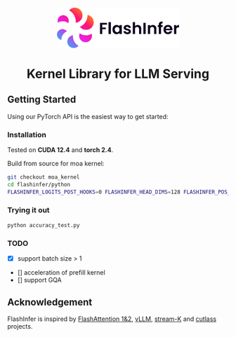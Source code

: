 <p align="center">
  <picture>
    <source media="(prefers-color-scheme: dark)" srcset="https://github.com/flashinfer-ai/web-data/blob/main/logo/FlashInfer-black-background.png?raw=true">
    <img alt="FlashInfer" src="https://github.com/flashinfer-ai/web-data/blob/main/logo/FlashInfer-white-background.png?raw=true" width=55%>
  </picture>
</p>
<h1 align="center">
Kernel Library for LLM Serving
</h1>

## Getting Started

Using our PyTorch API is the easiest way to get started:

### Installation

Tested on **CUDA 12.4** and **torch 2.4**.

Build from source for moa kernel:

```bash
git checkout moa_kernel
cd flashinfer/python
FLASHINFER_LOGITS_POST_HOOKS=0 FLASHINFER_HEAD_DIMS=128 FLASHINFER_POS_ENCODING_MODES=0 python setup.py install
```

### Trying it out

```python
python accuracy_test.py
```

### TODO
- [x] support batch size > 1
- [] acceleration of prefill kernel
- [] support GQA

## Acknowledgement

FlashInfer is inspired by [FlashAttention 1&2](https://github.com/dao-AILab/flash-attention/), [vLLM](https://github.com/vllm-project/vllm), [stream-K](https://arxiv.org/abs/2301.03598) and [cutlass](https://github.com/nvidia/cutlass) projects.
